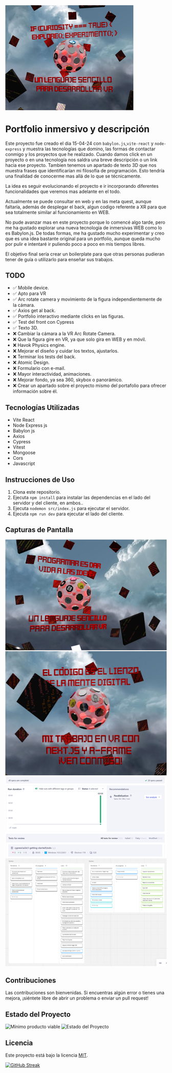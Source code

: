 <img src="client/public/1.png" alt="Descripción de la imagen" width="400"/>



# Portfolio inmersivo y descripción

Este proyecto fue creado el dia 15-04-24 con `babylon.js`,`vite-react` y `node-express` y muestra las tecnologías que domino, las formas de contactar conmigo y los proyectos que he realizado. Cuando damos click en un proyecto o en una tecnología nos saldra una breve descripción o un link hacia ese proyecto. Tambien tenemos un apartado de texto 3D que nos muestra frases que identificarían mi filosofía de programación. Esto tendría una finalidad de conocerme mas allá de lo que se técnicamente.

La idea es seguir evolucionando el proyecto e ir incorporando diferentes funcionalidades que veremos mas adelante en el todo.

Actualmente se puede consultar en web y en las meta quest, aunque faltaría, además de desplegar el back, algun codigo referente a XR para que sea totalmente similar al funcionamiento en WEB.

No pude avanzar mas en este proyecto porque lo comencé algo tarde, pero me ha gustado explorar una nueva tecnologia de inmersivas WEB como lo es Babylon.js.
De todas formas, me ha gustado mucho experimentar y creo que es una idea bastante original para un portfolio, aunque queda mucho por pulir e intentaré ir puliendo poco a poco en mis tiempos libres. 

El objetivo final sería crear un boilerplate para que otras personas pudieran tener de guía o utilizarlo para enseñar sus trabajos.

## TODO
- ✅ Mobile device.
- ✅ Apto para VR
- ✅ Arc rotate camera y movimiento de la figura independientemente de la cámara.
- ✅ Axios get al back.
- ✅ Portfolio interactivo mediante clicks en las figuras.
- ✅ Test del front con Cypress
- ✅ Texto 3D.
- ❌ Cambiar la cámara a la VR Arc Rotate Camera.
- ❌ Que la figura gire en VR, ya que solo gira en WEB y en móvil.
- ❌ Havok Physics engine.
- ❌ Mejorar el diseño y cuidar los textos, ajustarlos.
- ❌ Terminar los tests del back.
- ❌ Atomic Design.
- ❌ Formulario con e-mail.
- ❌ Mayor interactividad, animaciones.
- ❌ Mejorar fondo, ya sea 360, skybox o panorámico.
- ❌ Crear un apartado sobre el proyecto mismo del portafolio para ofrecer información sobre él.

## Tecnologías Utilizadas

- Vite React
- Node Express js
- Babylon js
- Axios
- Cypress
- Vitest
- Mongoose
- Cors
- Javascript

## Instrucciones de Uso

1. Clona este repositorio.
2. Ejecuta `npm install` para instalar las dependencias en el lado del servidor y del cliente, en ambos..
3. Ejecuta `nodemon src/index.js` para ejecutar el servidor.
4. Ejecuta `npm run dev` para ejecutar el lado del cliente.


## Capturas de Pantalla

![Captura de pantalla 1](client/public/2.png)
![Captura de pantalla 2](client/public/3.png)
![Captura de pantalla 3](client/public/4.png)
![Captura de pantalla 4](client/public/5.png)



## Contribuciones

Las contribuciones son bienvenidas. Si encuentras algún error o tienes una mejora, ¡siéntete libre de abrir un problema o enviar un pull request!

## Estado del Proyecto
![Mínimo producto viable](https://img.shields.io/badge/MVP-%20En%20Desarrollo-green)
![Estado del Proyecto](https://img.shields.io/badge/Estado-En%20Desarrollo-orange)

## Licencia

Este proyecto está bajo la licencia [MIT](LICENSE).


[![GitHub Streak](https://streak-stats.demolab.com?user=EzequielPalma&theme=dark&locale=es)](https://git.io/streak-stats)
